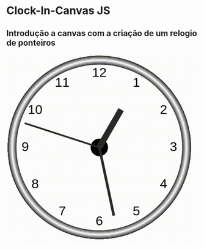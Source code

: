 # Clock-In-Canvas JS
## Introdução a canvas com a criação de um relogio de ponteiros

![Clock](screen/clock.gif)